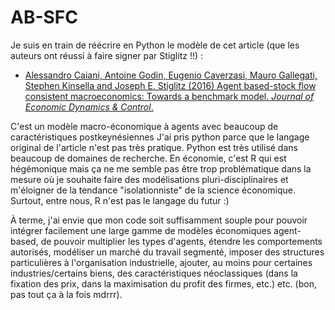 # AB-SFC
  
Je suis en train de réécrire en Python le modèle de cet article (que les auteurs ont réussi à faire signer par Stiglitz !!) :
 - [Alessandro Caiani, Antoine Godin, Eugenio Caverzasi, Mauro Gallegati, Stephen Kinsella and Joseph E. Stiglitz (2016) Agent based-stock flow consistent macroeconomics: Towards a benchmark model. _Journal of Economic Dynamics & Control_.](https://www.sciencedirect.com/science/article/abs/pii/S0165188915301020)
 
 C'est un modèle macro-économique à agents avec beaucoup de caractéristiques postkeynésiennes  J'ai pris python parce que le langage original de l'article n'est pas très pratique. Python est très utilisé dans beaucoup de domaines de recherche. En économie, c'est R qui est hégémonique mais ça ne me semble pas être trop problématique dans la mesure où je souhaite faire des modélisations pluri-disciplinaires et m'éloigner de la tendance "isolationniste" de la science économique. Surtout, entre nous, R n'est pas le langage du futur :)
 
 À terme, j'ai envie que mon code soit suffisamment souple pour pouvoir intégrer facilement une large gamme de modèles économiques agent-based, de pouvoir multiplier les types d'agents, étendre les comportements autorisés, modéliser un marché du travail segmenté, imposer des structures particulières à l'organisation industrielle, ajouter, au moins pour certaines industries/certains biens, des caractéristiques néoclassiques (dans la fixation des prix, dans la maximisation du profit des firmes, etc.) etc. (bon, pas tout ça à la fois mdrrr).
